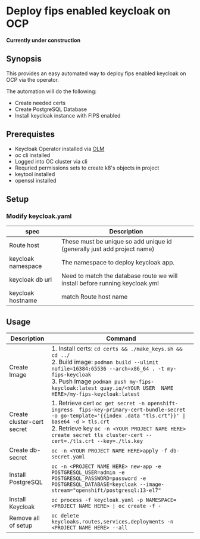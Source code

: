 # Deploy fips enabled keycloak on OCP
**Currently under construction**

## Synopsis
This provides an easy automated way to deploy fips enabled keycloak on OCP via the operator.

The automation will do the following:
- Create needed certs
- Create PostgreSQL Database
- Install keycloak instance with FIPS enabled


## Prerequistes

- Keycloak Operator installed via [OLM](https://www.keycloak.org/operator/installation)
- oc cli installed
- Logged into OC cluster via cli
- Requried permissions sets to create k8's objects in project
- keytool installed
- openssl installed

## Setup
### Modify keycloak.yaml

| spec | Description |
| --- | --- |
| Route host | These must be unique so add unique id (generally just add project name)
| keycloak namespace | The namespace to deploy keycloak app.
| keycloak db url | Need to match the database route we will install before running keycloak.yml
| keycloak hostname | match Route host name

## Usage
| Description | Command |
| ----------- | ------- |
Create Image  | 1. Install certs: `cd certs && ./make_keys.sh && cd ../` <br> 2. Build image: `podman build --ulimit nofile=16384:65536 --arch=x86_64 . -t my-fips-keycloak` <br> 3. Push Image `podman push my-fips-keycloak:latest quay.io/<YOUR USER  NAME HERE>/my-fips-keycloak:latest`
Create cluster-cert secret  | 1. Retrieve cert `oc get secret -n openshift-ingress  fips-key-primary-cert-bundle-secret -o go-template='{{index .data "tls.crt"}}' \| base64 -d > tls.crt` <br> 2. Retrieve key `oc -n <YOUR PROJECT NAME HERE> create secret tls cluster-cert --cert=./tls.crt --key=./tls.key`
Create db-secret | `oc -n <YOUR PROJECT NAME HERE>apply -f db-secret.yaml`
Install PostgreSQL | `oc -n <PROJECT NAME HERE> new-app -e POSTGRESQL_USER=admin -e POSTGRESQL_PASSWORD=password -e POSTGRESQL_DATABASE=keycloak --image-stream="openshift/postgresql:13-el7"`   
Install Keycloak  | `oc process -f keycloak.yaml -p NAMESPACE=<PROJECT NAME HERE> \| oc create -f -`
Remove all of setup | `oc delete keycloaks,routes,services,deployments -n <PROJECT NAME HERE> --all`